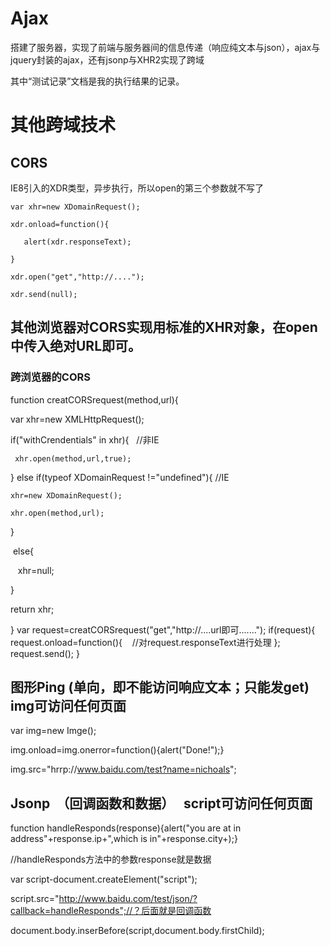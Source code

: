 # Ajax
搭建了服务器，实现了前端与服务器间的信息传递（响应纯文本与json），ajax与jquery封装的ajax，还有jsonp与XHR2实现了跨域

其中“测试记录”文档是我的执行结果的记录。


# 其他跨域技术


## CORS

IE8引入的XDR类型，异步执行，所以open的第三个参数就不写了

```
var xhr=new XDomainRequest();

xdr.onload=function(){

   alert(xdr.responseText);
   
}

xdr.open("get","http://....");

xdr.send(null);

```

## 其他浏览器对CORS实现用标准的XHR对象，在open中传入绝对URL即可。


### 跨浏览器的CORS

function creatCORSrequest(method,url){

  var xhr=new XMLHttpRequest();
  
  if("withCrendentials" in xhr){   //非IE
  
     xhr.open(method,url,true);
     
  }
  else if(typeof XDomainRequest !="undefined"){  //IE
  
    xhr=new XDomainRequest();
    
    xhr.open(method,url);
    
  }
  
  else{
  
    xhr=null;
    
  }
  
  return xhr;
  
}
var request=creatCORSrequest("get","http://....url即可.......");
if(request){
  request.onload=function(){
    //对request.responseText进行处理 
  };
  request.send();
}


## 图形Ping (单向，即不能访问响应文本；只能发get)  img可访问任何页面

var img=new Imge();

img.onload=img.onerror=function(){alert("Done!");}

img.src="hrrp://www.baidu.com/test?name=nichoals";


## Jsonp  （回调函数和数据）   script可访问任何页面

function handleResponds(response){alert("you are at in address"+response.ip+",which is in"+response.city+);}

//handleResponds方法中的参数response就是数据

var script-document.createElement("script");

script.src="http://www.baidu.com/test/json/?callback=handleResponds";//？后面就是回调函数

document.body.inserBefore(script,document.body.firstChild);
